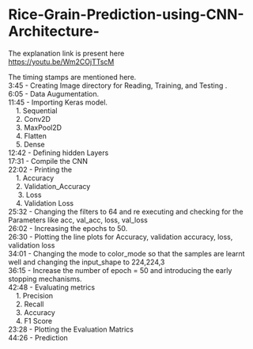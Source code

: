 # Rice-Grain-Prediction-using-CNN-Architecture-
The explanation link is present here <br>
https://youtu.be/Wm2COjTTscM <br>

The timing stamps are mentioned here. <br>
3:45 - Creating Image directory for Reading, Training, and Testing . <br>
6:05 - Data Augumentation. <br>
11:45 - Importing Keras model. <br>
&nbsp;&nbsp;&nbsp;&nbsp;1. Sequential  
        &nbsp;&nbsp;&nbsp;&nbsp;2. Conv2D <br>
        &nbsp;&nbsp;&nbsp;&nbsp;3. MaxPool2D <br>
        &nbsp;&nbsp;&nbsp;&nbsp;4. Flatten <br>
        &nbsp;&nbsp;&nbsp;&nbsp;5. Dense <br>
12:42 - Defining hidden Layers <br>
17:31 - Compile the CNN <br>
22:02 - Printing the <br>
        &nbsp;&nbsp;&nbsp;&nbsp;1. Accuracy <br>
        &nbsp;&nbsp;&nbsp;&nbsp;2. Validation_Accuracy <br>
       &nbsp;&nbsp;&nbsp;&nbsp; 3. Loss <br>
        &nbsp;&nbsp;&nbsp;&nbsp;4. Validation Loss <br>
25:32 - Changing the filters to 64 and re executing and checking for the Parameters like acc, val_acc, loss, val_loss <br>
26:02 - Increasing the epochs to 50. <br>
26:30 - Plotting the line plots for Accuracy, validation accuracy, loss, validation loss <br>
34:01 - Changing the mode to color_mode so that the samples are learnt well and changing the input_shape to 224,224,3 <br>
36:15 - Increase the number of epoch = 50 and introducing the early stopping mechanisms. <br>
42:48 - Evaluating metrics <br>
        &nbsp;&nbsp;&nbsp;&nbsp;1. Precision <br>
        &nbsp;&nbsp;&nbsp;&nbsp;2. Recall <br>
        &nbsp;&nbsp;&nbsp;&nbsp;3. Accuracy <br>
        &nbsp;&nbsp;&nbsp;&nbsp;4. F1 Score <br>
23:28 - Plotting the Evaluation Matrics <br>
44:26 - Prediction <br>

